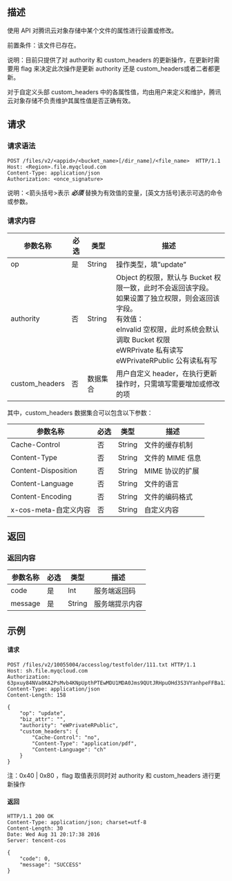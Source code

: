 ## 描述

使用 API 对腾讯云对象存储中某个文件的属性进行设置或修改。

前置条件：该文件已存在。

说明：目前只提供了对 authority 和 custom_headers 的更新操作，在更新时需要用 flag 来决定此次操作是更新 authority 还是 custom_headers或者二者都更新。

对于自定义头部 custom_headers 中的各属性值，均由用户来定义和维护，腾讯云对象存储不负责维护其属性值是否正确有效。

## 请求

### 请求语法

``` http
POST /files/v2/<appid>/<bucket_name>[/dir_name]/<file_name>  HTTP/1.1
Host: <Region>.file.myqcloud.com
Content-Type: application/json
Authorization: <once_signature>
```

说明：<箭头括号>表示 ***必须***  替换为有效值的变量，[英文方括号]表示可选的命令或参数。

### 请求内容

| **参数名称**       | **必选** | **类型** | **描述**                                   |
| -------------- | ------ | ------ | ---------------------------------------- |
| op             | 是      | String | 操作类型，填”update”                           |
| authority      | 否      | String | Object 的权限，默认与 Bucket 权限一致，此时不会返回该字段。<br />如果设置了独立权限，则会返回该字段。<br />有效值：<br />eInvalid 空权限，此时系统会默认调取 Bucket 权限<br >eWRPrivate 私有读写<br />eWPrivateRPublic 公有读私有写 |
| custom_headers | 否      | 数据集合   | 用户自定义 header，在执行更新操作时，只需填写需要增加或修改的项      |

其中，custom_headers 数据集合可以包含以下参数：

| 参数名称                | 必选   | 类型     | 描述          |
| ------------------- | ---- | ------ | ----------- |
| Cache-Control       | 否    | String | 文件的缓存机制     |
| Content-Type        | 否    | String | 文件的 MIME 信息 |
| Content-Disposition | 否    | String | MIME 协议的扩展  |
| Content-Language    | 否    | String | 文件的语言       |
| Content-Encoding    | 否    | String | 文件的编码格式     |
| x-cos-meta-自定义内容    | 否    | String | 自定义内容       |

## 返回

### 返回内容

| **参数名称** | **必选** | **类型** | **描述**  |
| -------- | ------ | ------ | ------- |
| code     | 是      | Int    | 服务端返回码  |
| message  | 是      | String | 服务端提示内容 |

## 示例

#### 请求

``` http
POST /files/v2/10055004/accesslog/testfolder/111.txt HTTP/1.1
Host: sh.file.myqcloud.com
Authorization: 63pxuy84NVa8KA2PsMvb4KNpUpthPTEwMDU1MDA0Jms9QUtJRHpuOHd3S3VYanhpeFFBa1JCQzJEUlhCdFBkN0NybEpRJmU9MCZ0PTE0NzI2NDU4NTgmcj0xNTQ5NjU4MzYyJmY9LzEwMDU1MDA0L2FjY2Vzc2xvZy90ZXN0Zm9sZGVyLzExMS50eHQmYj1hY2Nlc3Nsb2c=
Content-Type: application/json
Content-Length: 158

{
    "op": "update", 
    "biz_attr": "", 
    "authority": "eWPrivateRPublic", 
    "custom_headers": {
        "Cache-Control": "no", 
        "Content-Type": "application/pdf", 
        "Content-Language": "ch"
    }
}
```

注：0x40 | 0x80 ，flag 取值表示同时对 authority 和 custom_headers 进行更新操作

#### 返回

``` http
HTTP/1.1 200 OK
Content-Type: application/json; charset=utf-8
Content-Length: 30
Date: Wed Aug 31 20:17:38 2016
Server: tencent-cos

{
    "code": 0, 
    "message": "SUCCESS"
}
```